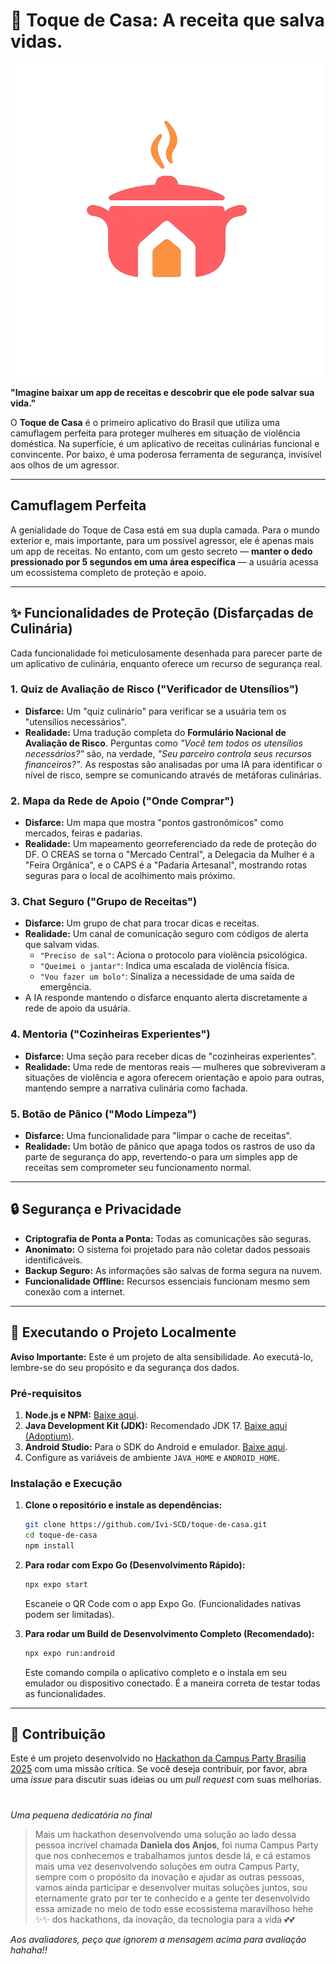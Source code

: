 # 🍳 Toque de Casa: A receita que salva vidas.

![Banner do App](./assets/images/icon.png)

**"Imagine baixar um app de receitas e descobrir que ele pode salvar sua vida."**

O **Toque de Casa** é o primeiro aplicativo do Brasil que utiliza uma camuflagem perfeita para proteger mulheres em situação de violência doméstica. Na superfície, é um aplicativo de receitas culinárias funcional e convincente. Por baixo, é uma poderosa ferramenta de segurança, invisível aos olhos de um agressor.

---

##  Camuflagem Perfeita

A genialidade do Toque de Casa está em sua dupla camada. Para o mundo exterior e, mais importante, para um possível agressor, ele é apenas mais um app de receitas. No entanto, com um gesto secreto — **manter o dedo pressionado por 5 segundos em uma área específica** — a usuária acessa um ecossistema completo de proteção e apoio.

---

## ✨ Funcionalidades de Proteção (Disfarçadas de Culinária)

Cada funcionalidade foi meticulosamente desenhada para parecer parte de um aplicativo de culinária, enquanto oferece um recurso de segurança real.

### 1. **Quiz de Avaliação de Risco ("Verificador de Utensílios")**
-   **Disfarce:** Um "quiz culinário" para verificar se a usuária tem os "utensílios necessários".
-   **Realidade:** Uma tradução completa do **Formulário Nacional de Avaliação de Risco**. Perguntas como *"Você tem todos os utensílios necessários?"* são, na verdade, *"Seu parceiro controla seus recursos financeiros?"*. As respostas são analisadas por uma IA para identificar o nível de risco, sempre se comunicando através de metáforas culinárias.

### 2. **Mapa da Rede de Apoio ("Onde Comprar")**
-   **Disfarce:** Um mapa que mostra "pontos gastronômicos" como mercados, feiras e padarias.
-   **Realidade:** Um mapeamento georreferenciado da rede de proteção do DF. O CREAS se torna o "Mercado Central", a Delegacia da Mulher é a "Feira Orgânica", e o CAPS é a "Padaria Artesanal", mostrando rotas seguras para o local de acolhimento mais próximo.

### 3. **Chat Seguro ("Grupo de Receitas")**
-   **Disfarce:** Um grupo de chat para trocar dicas e receitas.
-   **Realidade:** Um canal de comunicação seguro com códigos de alerta que salvam vidas.
    -   `"Preciso de sal"`: Aciona o protocolo para violência psicológica.
    -   `"Queimei o jantar"`: Indica uma escalada de violência física.
    -   `"Vou fazer um bolo"`: Sinaliza a necessidade de uma saída de emergência.
-   A IA responde mantendo o disfarce enquanto alerta discretamente a rede de apoio da usuária.

### 4. **Mentoria ("Cozinheiras Experientes")**
-   **Disfarce:** Uma seção para receber dicas de "cozinheiras experientes".
-   **Realidade:** Uma rede de mentoras reais — mulheres que sobreviveram a situações de violência e agora oferecem orientação e apoio para outras, mantendo sempre a narrativa culinária como fachada.

### 5. **Botão de Pânico ("Modo Limpeza")**
-   **Disfarce:** Uma funcionalidade para "limpar o cache de receitas".
-   **Realidade:** Um botão de pânico que apaga todos os rastros de uso da parte de segurança do app, revertendo-o para um simples app de receitas sem comprometer seu funcionamento normal.

---

## 🔒 Segurança e Privacidade

-   **Criptografia de Ponta a Ponta:** Todas as comunicações são seguras.
-   **Anonimato:** O sistema foi projetado para não coletar dados pessoais identificáveis.
-   **Backup Seguro:** As informações são salvas de forma segura na nuvem.
-   **Funcionalidade Offline:** Recursos essenciais funcionam mesmo sem conexão com a internet.

---

## 🚀 Executando o Projeto Localmente

**Aviso Importante:** Este é um projeto de alta sensibilidade. Ao executá-lo, lembre-se do seu propósito e da segurança dos dados.

### Pré-requisitos

1.  **Node.js e NPM:** [Baixe aqui](https://nodejs.org/).
2.  **Java Development Kit (JDK):** Recomendado JDK 17. [Baixe aqui (Adoptium)](https://adoptium.net/temurin/releases/?version=17).
3.  **Android Studio:** Para o SDK do Android e emulador. [Baixe aqui](https://developer.android.com/studio).
4.  Configure as variáveis de ambiente `JAVA_HOME` e `ANDROID_HOME`.

### Instalação e Execução

1.  **Clone o repositório e instale as dependências:**
    ```sh
    git clone https://github.com/Ivi-SCD/toque-de-casa.git
    cd toque-de-casa
    npm install
    ```

2.  **Para rodar com Expo Go (Desenvolvimento Rápido):**
    ```sh
    npx expo start
    ```
    Escaneie o QR Code com o app Expo Go. (Funcionalidades nativas podem ser limitadas).

3.  **Para rodar um Build de Desenvolvimento Completo (Recomendado):**
    ```sh
    npx expo run:android
    ```
    Este comando compila o aplicativo completo e o instala em seu emulador ou dispositivo conectado. É a maneira correta de testar todas as funcionalidades.

---

## 🤝 Contribuição

Este é um projeto desenvolvido no [Hackathon da Campus Party Brasilia 2025](https://brasil.campus-party.org/cpbr17/hackathons/desafio-mulher-mais-segura/) com uma missão crítica. Se você deseja contribuir, por favor, abra uma *issue* para discutir suas ideias ou um *pull request* com suas melhorias.

#

*Uma pequena dedicatória no final*

> Mais um hackathon desenvolvendo uma solução ao lado dessa pessoa incrível chamada **Daniela dos Anjos**, foi numa Campus Party que nos conhecemos e trabalhamos juntos desde lá, e cá estamos mais uma vez desenvolvendo soluções em outra Campus Party, sempre com o propósito da inovação e ajudar as outras pessoas, vamos ainda participar e desenvolver muitas soluções juntos, sou eternamente grato por ter te conhecido e a gente ter desenvolvido essa amizade no meio de todo esse ecossistema maravilhoso hehe ✨✨ dos hackathons, da inovação, da tecnologia para a vida 💕💕

*Aos avaliadores, peço que ignorem a mensagem acima para avaliação hahaha!!*